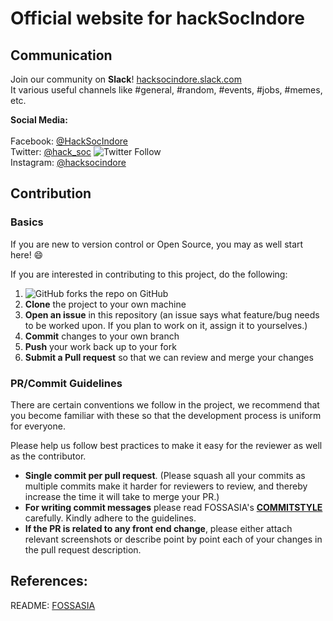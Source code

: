 # Official website for hackSocIndore

## Communication

Join our community on **Slack**! [hacksocindore.slack.com](hackSoc-slack.herokuapp.com) <br>
It various useful channels like #general, #random, #events, #jobs, #memes, etc.

**Social Media:**<br><br>
Facebook: [@HackSocIndore](https://www.facebook.com/HackSocIndore/) <br>
Twitter: [@hack_soc](https://twitter.com/hack_soc) ![Twitter Follow](https://img.shields.io/twitter/follow/hack_soc.svg?label=Follow&style=social) <br>
Instagram: [@hacksocindore](https://www.instagram.com/hacksocindore)

## Contribution

### Basics

If you are new to version control or Open Source, you may as well start here! :smile:

If you are interested in contributing to this project, do the following:
1. ![GitHub forks](https://img.shields.io/github/forks/hacksocindore/hacksocindore.github.io.svg?label=Fork&style=social)
the repo on GitHub
2. **Clone** the project to your own machine
3. **Open an issue** in this repository (an issue says what feature/bug needs to be worked upon. If you plan to work on it, assign it to yourselves.)
4. **Commit** changes to your own branch
4. **Push** your work back up to your fork
5. **Submit a Pull request** so that we can review and merge your changes

### PR/Commit Guidelines

There are certain conventions we follow in the project, we recommend that you become familiar with these so that the development process is uniform for everyone.

Please help us follow best practices to make it easy for the reviewer as well as the contributor.

 * **Single commit per pull request**. (Please squash all your commits as multiple commits make it harder for reviewers to review, and thereby increase the time it will take to merge your PR.)
 * **For writing commit messages** please read FOSSASIA's **[COMMITSTYLE](https://github.com/fossasia/open-event-orga-app/blob/development/docs/commitStyle.md)** carefully. Kindly adhere to the guidelines.
 * **If the PR is related to any front end change**, please either attach relevant screenshots or describe point by point each of your changes in the pull request description.
 
## References: 

README: [FOSSASIA](https://github.com/fossasia/open-event-orga-app/blob/development/README.md)
